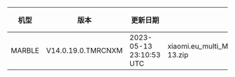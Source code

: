 | 机型 | 版本 | 更新日期 | 文件名 | 大小 | 下载链接 |
| ---- | ---- | ---- | ---- | ---- | ---- |
| MARBLE | V14.0.19.0.TMRCNXM | 2023-05-13 23:10:53 UTC | xiaomi.eu_multi_MARBLE_V14.0.19.0.TMRCNXM_v14-13.zip | 5.3 GB | [SourceForge](https://sourceforge.net/projects/xiaomi-eu-multilang-miui-roms/files/xiaomi.eu/MIUI-STABLE-RELEASES/MIUIv14/xiaomi.eu_multi_MARBLE_V14.0.19.0.TMRCNXM_v14-13.zip/download) |

